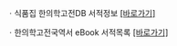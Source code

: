 ㆍ식품집 한의학고전DB 서적정보 [[바로가기]](https://mediclassics.kr/books/179)

ㆍ한의학고전국역서 eBook 서적목록 [[바로가기]](https://info.mediclassics.kr/bookshelf/list/eBook/list)

